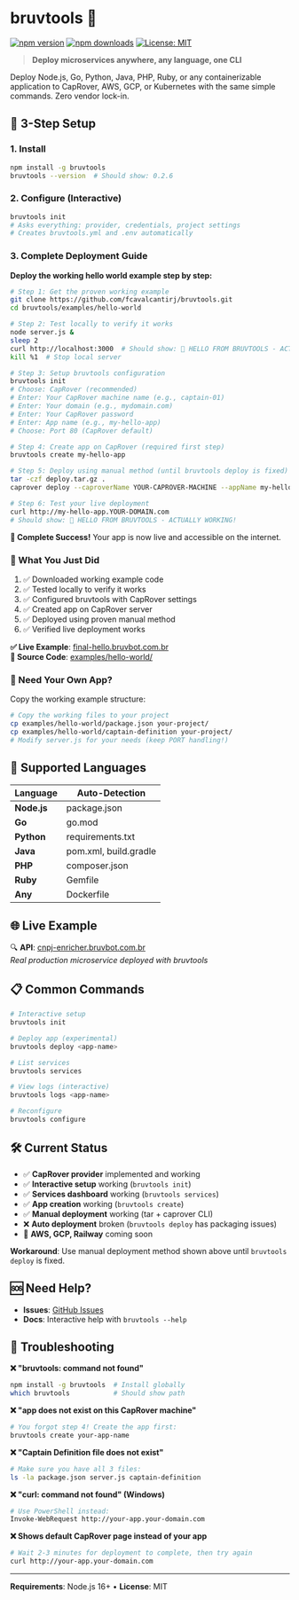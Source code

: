 # bruvtools 🚀

[![npm version](https://badge.fury.io/js/bruvtools.svg)](https://www.npmjs.com/package/bruvtools)
[![npm downloads](https://img.shields.io/npm/dm/bruvtools.svg)](https://www.npmjs.com/package/bruvtools)
[![License: MIT](https://img.shields.io/badge/License-MIT-yellow.svg)](https://opensource.org/licenses/MIT)

> **Deploy microservices anywhere, any language, one CLI**

Deploy Node.js, Go, Python, Java, PHP, Ruby, or any containerizable application to CapRover, AWS, GCP, or Kubernetes with the same simple commands. Zero vendor lock-in.

## 🎯 3-Step Setup

### 1. Install
```bash
npm install -g bruvtools
bruvtools --version  # Should show: 0.2.6
```

### 2. Configure (Interactive)
```bash
bruvtools init
# Asks everything: provider, credentials, project settings
# Creates bruvtools.yml and .env automatically
```

### 3. Complete Deployment Guide

**Deploy the working hello world example step by step:**

```bash
# Step 1: Get the proven working example
git clone https://github.com/fcavalcantirj/bruvtools.git
cd bruvtools/examples/hello-world

# Step 2: Test locally to verify it works
node server.js &
sleep 2
curl http://localhost:3000  # Should show: 🎉 HELLO FROM BRUVTOOLS - ACTUALLY WORKING!
kill %1  # Stop local server

# Step 3: Setup bruvtools configuration
bruvtools init
# Choose: CapRover (recommended)
# Enter: Your CapRover machine name (e.g., captain-01)
# Enter: Your domain (e.g., mydomain.com)
# Enter: Your CapRover password
# Enter: App name (e.g., my-hello-app)
# Choose: Port 80 (CapRover default)

# Step 4: Create app on CapRover (required first step)
bruvtools create my-hello-app

# Step 5: Deploy using manual method (until bruvtools deploy is fixed)
tar -czf deploy.tar.gz .
caprover deploy --caproverName YOUR-CAPROVER-MACHINE --appName my-hello-app --tarFile deploy.tar.gz

# Step 6: Test your live deployment
curl http://my-hello-app.YOUR-DOMAIN.com
# Should show: 🎉 HELLO FROM BRUVTOOLS - ACTUALLY WORKING!
```

**🎯 Complete Success!** Your app is now live and accessible on the internet.

### 🚀 What You Just Did

1. ✅ Downloaded working example code
2. ✅ Tested locally to verify it works
3. ✅ Configured bruvtools with CapRover settings
4. ✅ Created app on CapRover server
5. ✅ Deployed using proven manual method
6. ✅ Verified live deployment works

**✅ Live Example**: [final-hello.bruvbot.com.br](http://final-hello.bruvbot.com.br)  
**📁 Source Code**: [examples/hello-world/](examples/hello-world/)

### 🔧 Need Your Own App?

Copy the working example structure:
```bash
# Copy the working files to your project
cp examples/hello-world/package.json your-project/
cp examples/hello-world/captain-definition your-project/
# Modify server.js for your needs (keep PORT handling!)
```

## 🔧 Supported Languages

| Language | Auto-Detection |
|----------|----------------|
| **Node.js** | package.json |
| **Go** | go.mod |
| **Python** | requirements.txt |
| **Java** | pom.xml, build.gradle |
| **PHP** | composer.json |
| **Ruby** | Gemfile |
| **Any** | Dockerfile |

## 🌐 Live Example

🔍 **API**: [cnpj-enricher.bruvbot.com.br](https://cnpj-enricher.bruvbot.com.br)  
*Real production microservice deployed with bruvtools*

## 📋 Common Commands

```bash
# Interactive setup
bruvtools init

# Deploy app (experimental)
bruvtools deploy <app-name>

# List services
bruvtools services

# View logs (interactive)
bruvtools logs <app-name>

# Reconfigure
bruvtools configure
```

## 🛠️ Current Status

- ✅ **CapRover provider** implemented and working
- ✅ **Interactive setup** working (`bruvtools init`) 
- ✅ **Services dashboard** working (`bruvtools services`)
- ✅ **App creation** working (`bruvtools create`)
- ✅ **Manual deployment** working (tar + caprover CLI)
- ❌ **Auto deployment** broken (`bruvtools deploy` has packaging issues)
- 🔄 **AWS, GCP, Railway** coming soon

**Workaround**: Use manual deployment method shown above until `bruvtools deploy` is fixed.

## 🆘 Need Help?

- **Issues**: [GitHub Issues](https://github.com/username/bruvtools/issues)
- **Docs**: Interactive help with `bruvtools --help`

## 🔧 Troubleshooting

**❌ "bruvtools: command not found"**
```bash
npm install -g bruvtools  # Install globally
which bruvtools           # Should show path
```

**❌ "app does not exist on this CapRover machine"**
```bash
# You forgot step 4! Create the app first:
bruvtools create your-app-name
```

**❌ "Captain Definition file does not exist"**
```bash
# Make sure you have all 3 files:
ls -la package.json server.js captain-definition
```

**❌ "curl: command not found" (Windows)**
```bash
# Use PowerShell instead:
Invoke-WebRequest http://your-app.your-domain.com
```

**❌ Shows default CapRover page instead of your app**
```bash
# Wait 2-3 minutes for deployment to complete, then try again
curl http://your-app.your-domain.com
```

---

**Requirements**: Node.js 16+ • **License**: MIT
